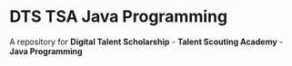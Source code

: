 # DTS TSA Java Programming

A repository for **Digital Talent Scholarship** - **Talent Scouting Academy** - **Java Programming**
